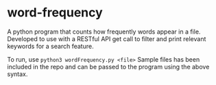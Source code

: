 # word-frequency

A python program that counts how frequently words appear in a file. Developed to use with a RESTful API get call to filter and print relevant keywords for a search feature.

To run, use `python3 wordFrequency.py <file>`
Sample files has been included in the repo and can be passed to the program using the above syntax.
